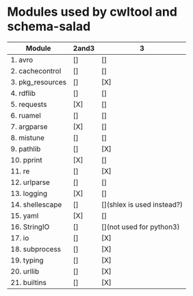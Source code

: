 # Modules used by cwltool and schema-salad

|Module|2and3|3      |
|-------|------|-------|
|1. avro|[]    |[]     |
|2. cachecontrol|[]|[] |
|3. pkg_resources|[]|[X]|
|4. rdflib|[]|[]       |
|5. requests|[X]|[]    |
|6. ruamel|[]|[]       |
|7. argparse|[X]|[]    |
|8. mistune|[]|[]      |
|9. pathlib|[]|[X]     |
|10. pprint|[X]|[]     |
|11. re|[]|[X]         |
|12. urlparse|[]|[]    |
|13. logging|[X]|[]    |
|14. shellescape|[]|[](shlex is used instead?) |
|15. yaml|[X]|[]       |
|16. StringIO|[]|[](not used for python3)    |
|17. io|[]|[X]         |
|18. subprocess|[]|[X] |
|19. typing|[]|[X]     |
|20. urllib|[]|[X]     |
|21. builtins|[]|[X]   |
